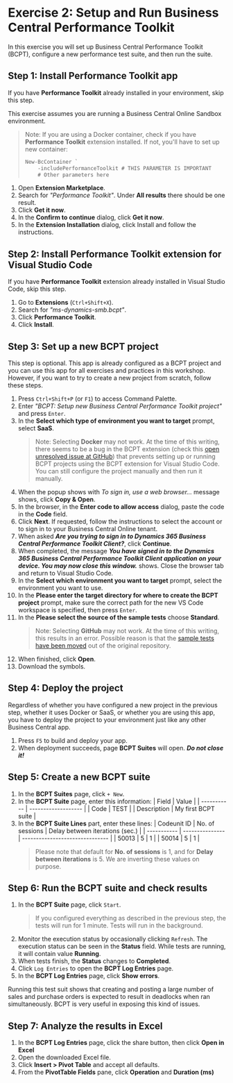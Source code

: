# Exercise 2: Setup and Run Business Central Performance Toolkit

In this exercise you will set up Business Central Performance Toolkit (BCPT), configure a new performance test suite, and then run the suite.

## Step 1: Install Performance Toolkit app

If you have **Performance Toolkit** already installed in your environment, skip this step.

This exercise assumes you are running a Business Central Online Sandbox environment.

> Note: If you are using a Docker container, check if you have **Performance Toolkit** extension installed. If not, you'll have to set up new container:
>   ```ps
>   New-BcContainer `
>       -includePerformanceToolkit # THIS PARAMETER IS IMPORTANT
>       # Other parameters here
>   ```

1. Open **Extension Marketplace**.
2. Search for *"Performance Toolkit"*. Under **All results** there should be one result.
3. Click **Get it now**.
4. In the **Confirm to continue** dialog, click **Get it now**.
5. In the **Extension Installation** dialog, click Install and follow the instructions.

## Step 2: Install Performance Toolkit extension for Visual Studio Code

If you have **Performance Toolkit** extension already installed in Visual Studio Code, skip this step.

1. Go to **Extensions** (`Ctrl+Shift+X`).
2. Search for *"ms-dynamics-smb.bcpt"*.
3. Click **Performance Toolkit**.
4. Click **Install**.

## Step 3: Set up a new BCPT project

This step is optional. This app is already configured as a BCPT project and you can use this app for all exercises and practices in this workshop. However, if you want to try to create a new project from scratch, follow these steps.

1. Press `Ctrl+Shift+P` (or `F1`) to access Command Palette.
2. Enter *"BCPT: Setup new Business Central Performance Toolkit project"* and press `Enter`.
3. In the **Select which type of environment you want to target** prompt, select **SaaS**.
    > Note: Selecting **Docker** may not work. At the time of this writing, there seems to be a bug in the BCPT
    > extension (check this [open unresolved issue at GitHub](https://github.com/microsoft/ALAppExtensions/issues/26596))
    > that prevents setting up or running BCPT projects using the BCPT extension for Visual Studio Code. You can still
    > configure the project manually and then run it manually.
4. When the popup shows with *To sign in, use a web browser...* message shows, click **Copy & Open**.
5. In the browser, in the **Enter code to allow access** dialog, paste the code in the **Code** field.
6. Click **Next**. If requested, follow the instructions to select the account or to sign in to your Business Central Online tenant.
7. When asked ***Are you trying to sign in to Dynamics 365 Business Central Performance Toolkit Client?***, click **Continue**.
8. When completed, the message ***You have signed in to the Dynamics 365 Business Central Performance Toolkit Client application on your device. You may now close this window.*** shows. Close the browser tab and return to Visual Studio Code.
9. In the **Select which environment you want to target** prompt, select the environment you want to use.
10. In the **Please enter the target directory for where to create the BCPT project** prompt, make sure the correct path for the new VS Code workspace is specified, then press `Enter`.
11. In the **Please select the source of the sample tests** choose **Standard**.
    > Note: Selecting **GitHub** may not work. At the time of this writing, this results in an error. Possible reason is that
    > the [sample tests have been moved](https://github.com/microsoft/ALAppExtensions/pull/26799) out of the original repository.
12. When finished, click **Open**.
13. Download the symbols.

## Step 4: Deploy the project

Regardless of whether you have configured a new project in the previous step, whether it uses Docker or SaaS, or whether you are using this app, you have to deploy the project to your environment just like any other Business Central app.

1. Press `F5` to build and deploy your app.
2. When deployment succeeds, page **BCPT Suites** will open. ***Do not close it!***

## Step 5: Create a new BCPT suite

1. In the **BCPT Suites** page, click `+ New`.
2. In the **BCPT Suite** page, enter this information:
    | Field       | Value               |
    | ----------- | ------------------- |
    | Code        | TEST                |
    | Description | My first BCPT suite |
3. In the **BCPT Suite Lines** part, enter these lines:
    | Codeunit ID | No. of sessions | Delay between iterations (sec.) |
    | ----------- | --------------- | ------------------------------- |
    | 50013       | 5               | 1                               |
    | 50014       | 5               | 1                               |
    > Please note that default for **No. of sessions** is 1, and for **Delay between iterations** is 5. We are inverting these values on purpose.

## Step 6: Run the BCPT suite and check results

1. In the **BCPT Suite** page, click `Start`.
    > If you configured everything as described in the previous step, the tests will run for 1 minute. Tests will run in the background.
2. Monitor the execution status by occasionally clicking `Refresh`. The execution status can be seen in the **Status** field. While tests are running, it will contain value **Running**.
3. When tests finish, the **Status** changes to **Completed**.
4. Click `Log Entries` to open the **BCPT Log Entries** page.
5. In the **BCPT Log Entries** page, click **Show errors**.

Running this test suit shows that creating and posting a large number of sales and purchase orders is expected to result in deadlocks when ran simultaneously. BCPT is very useful in exposing this kind of issues.

## Step 7: Analyze the results in Excel

1. In the **BCPT Log Entries** page, click the share button, then click **Open in Excel**
2. Open the downloaded Excel file.
3. Click **Insert > Pivot Table** and accept all defaults.
4. From the **PivotTable Fields** pane, click **Operation** and **Duration (ms)**
